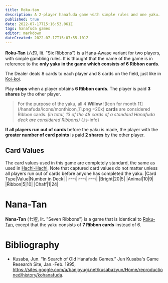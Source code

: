 ```yaml
---
title: Roku-tan
description: A 2-player hanafuda game with simple rules and one yaku.
published: true
date: 2022-07-17T15:16:53.061Z
tags: hanafuda games
editor: markdown
dateCreated: 2022-07-17T15:07:55.101Z
---
```


**Roku-Tan** (六短, lit. "Six Ribbons") is a [Hana-Awase](/en/hanafuda/games/hana-awase) variant for two players, with simple gambling rules. It is thought that the name of the game is in reference to the **only yaku in the game which consists of 6 Ribbon cards**.

The Dealer deals 8 cards to each player and 8 cards on the field, just like in [Koi-koi](/en/hanafuda/games/koi-koi). 

Play **stops** when a player obtains **6 Ribbon cards**. The player is paid **3 shares** by the other player.

> For the purpose of the yaku, all 4 **Willow** ![Icon for month 11](/hanafuda/icons/monthicon_11.png =20x) **cards** are considered Ribbon cards. *(In total, 13 of the 48 cards of a standard Hanafuda deck are considered Ribbons)*
{.is-info}

**If all players run out of cards** before the yaku is made, the player with the **greater number of card points** is paid **2 shares** by the other player. 
## Card Values
The card values used in this game are completely standard, the same as used in [Hachi-Hachi](/en/hanafuda/games/hachi-hachi). Note that captured card values do not matter unless all players run out of cards before anyone has completed the yaku.
|Card Type|Value|Number in Deck|
|:---:|:---:|:---:|
|Bright|20|5|
|Animal|10|9|
|Ribbon|5|10|
|Chaff|1|24|
# Nana-Tan
**Nana-Tan** (七短, lit. "Seven Ribbons") is a game that is identical to [Roku-Tan](/en/hanafuda/games/roku-tan), except that the yaku consists of **7 Ribbon cards** instead of 6.

# Bibliography
- Kusaba, Jun. “In Search of Old Hanafuda Games.” Jun Kusaba's Game Research Site, Jan.-Feb. 1995, https://sites.google.com/a/banjoyugi.net/kusabazyun/Home/reproductioned/history/kohanafuda.